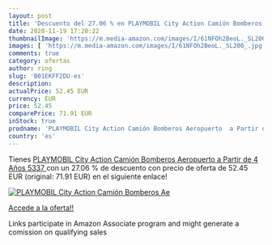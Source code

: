 ```yaml
---
layout: post
title: 'Descuento del 27.06 % en PLAYMOBIL City Action Camión Bomberos Ae'
date: 2020-11-19 17:20:22
thumbnailImage: 'https://m.media-amazon.com/images/I/61NFOh2BeoL._SL200_.jpg'
images: [ 'https://m.media-amazon.com/images/I/61NFOh2BeoL._SL200_.jpg' ]
comments: true
category: ofertas
author: ring
slug: 'B01EKFF2DU-es'
description:
actualPrice: 52.45 EUR
currency: EUR
price: 52.45
comparePrice: 71.91 EUR
inStock: true
prodname: 'PLAYMOBIL City Action Camión Bomberos Aeropuerto  a Partir de 4 Años  5337 '
country: 'es'
---
```


Tienes [PLAYMOBIL City Action Camión Bomberos Aeropuerto  a Partir de 4 Años  5337 ](https://www.amazon.es/dp/B01EKFF2DU/?tag=tolees-21) con un 27.06 % de descuento con precio de oferta de 52.45 EUR (original: 71.91 EUR) en el siguiente enlace!

[![PLAYMOBIL City Action Camión Bomberos Ae](https://m.media-amazon.com/images/I/61NFOh2BeoL._SL200_.jpg)](https://www.amazon.es/dp/B01EKFF2DU/?tag=tolees-21)

[Accede a la oferta!!](https://www.amazon.es/dp/B01EKFF2DU/?tag=tolees-21)

Links participate in Amazon Associate program and might generate a comission on qualifying sales


